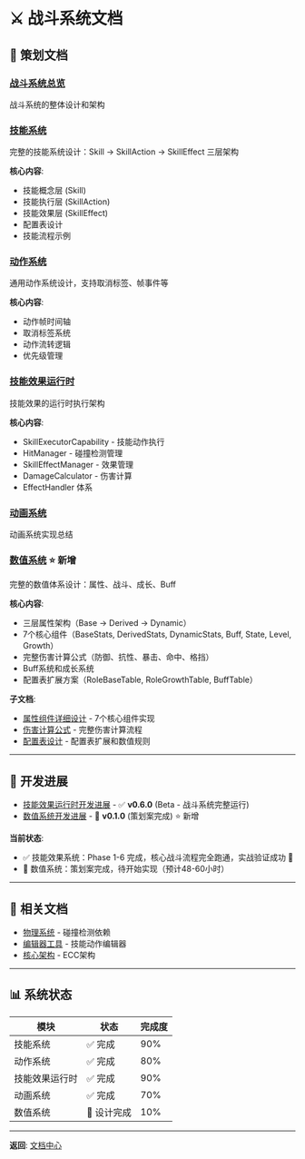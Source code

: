 # ⚔️ 战斗系统文档

## 📖 策划文档

### [战斗系统总览](Combat-System%20战斗系统总览.md)
战斗系统的整体设计和架构

### [技能系统](Skill-System%20技能系统.md)
完整的技能系统设计：Skill → SkillAction → SkillEffect 三层架构

**核心内容**:
- 技能概念层 (Skill)
- 技能执行层 (SkillAction)
- 技能效果层 (SkillEffect)
- 配置表设计
- 技能流程示例

### [动作系统](Action-System%20动作系统.md)
通用动作系统设计，支持取消标签、帧事件等

**核心内容**:
- 动作帧时间轴
- 取消标签系统
- 动作流转逻辑
- 优先级管理

### [技能效果运行时](Skill-Effect-Runtime%20技能效果运行时.md)
技能效果的运行时执行架构

**核心内容**:
- SkillExecutorCapability - 技能动作执行
- HitManager - 碰撞检测管理
- SkillEffectManager - 效果管理
- DamageCalculator - 伤害计算
- EffectHandler 体系

### [动画系统](Animation-System%20动画系统.md)
动画系统实现总结

### [数值系统](数值系统/Stats-System%20数值系统.md) ⭐ 新增
完整的数值体系设计：属性、战斗、成长、Buff

**核心内容**:
- 三层属性架构（Base → Derived → Dynamic）
- 7个核心组件（BaseStats, DerivedStats, DynamicStats, Buff, State, Level, Growth）
- 完整伤害计算公式（防御、抗性、暴击、命中、格挡）
- Buff系统和成长系统
- 配置表扩展方案（RoleBaseTable, RoleGrowthTable, BuffTable）

**子文档**:
- [属性组件详细设计](数值系统/Stats-Components%20属性组件.md) - 7个核心组件实现
- [伤害计算公式](数值系统/Damage-Calculation%20伤害计算.md) - 完整伤害计算流程
- [配置表设计](数值系统/Stats-Config-Tables%20配置表.md) - 配置表扩展和数值规则

---

## 🚀 开发进展

- [技能效果运行时开发进展](_status%20开发进展/Skill-Effect-Progress%20技能效果开发进展.md) - ✅ **v0.6.0** (Beta - 战斗系统完整运行)
- [数值系统开发进展](_status%20开发进展/Stats-System-Progress%20数值系统开发进展.md) - 📝 **v0.1.0** (策划案完成) ⭐ 新增

**当前状态**:
- ✅ 技能效果系统：Phase 1-6 完成，核心战斗流程完全跑通，实战验证成功 🎉
- 📝 数值系统：策划案完成，待开始实现（预计48-60小时）

---

## 🔗 相关文档

- [物理系统](../03-PhysicsSystem%20物理系统/) - 碰撞检测依赖
- [编辑器工具](../04-EditorTools%20编辑器工具/) - 技能动作编辑器
- [核心架构](../05-CoreArchitecture%20核心架构/) - ECC架构

---

## 📊 系统状态

| 模块 | 状态 | 完成度 |
|------|------|--------|
| 技能系统 | ✅ 完成 | 90% |
| 动作系统 | ✅ 完成 | 80% |
| 技能效果运行时 | ✅ 完成 | 90% |
| 动画系统 | ✅ 完成 | 70% |
| 数值系统 | 📝 设计完成 | 10% |

---

**返回**: [文档中心](../README.md)


